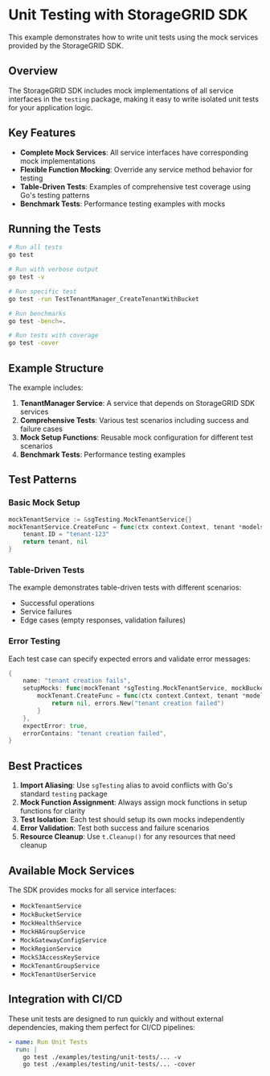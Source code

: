 # Unit Testing with StorageGRID SDK

This example demonstrates how to write unit tests using the mock services provided by the StorageGRID SDK.

## Overview

The StorageGRID SDK includes mock implementations of all service interfaces in the `testing` package, making it easy to write isolated unit tests for your application logic.

## Key Features

- **Complete Mock Services**: All service interfaces have corresponding mock implementations
- **Flexible Function Mocking**: Override any service method behavior for testing
- **Table-Driven Tests**: Examples of comprehensive test coverage using Go's testing patterns
- **Benchmark Tests**: Performance testing examples with mocks

## Running the Tests

```bash
# Run all tests
go test

# Run with verbose output
go test -v

# Run specific test
go test -run TestTenantManager_CreateTenantWithBucket

# Run benchmarks
go test -bench=.

# Run tests with coverage
go test -cover
```

## Example Structure

The example includes:

1. **TenantManager Service**: A service that depends on StorageGRID SDK services
2. **Comprehensive Tests**: Various test scenarios including success and failure cases
3. **Mock Setup Functions**: Reusable mock configuration for different test scenarios
4. **Benchmark Tests**: Performance testing examples

## Test Patterns

### Basic Mock Setup

```go
mockTenantService := &sgTesting.MockTenantService{}
mockTenantService.CreateFunc = func(ctx context.Context, tenant *models.Tenant) (*models.Tenant, error) {
    tenant.ID = "tenant-123"
    return tenant, nil
}
```

### Table-Driven Tests

The example demonstrates table-driven tests with different scenarios:
- Successful operations
- Service failures
- Edge cases (empty responses, validation failures)

### Error Testing

Each test case can specify expected errors and validate error messages:

```go
{
    name: "tenant creation fails",
    setupMocks: func(mockTenant *sgTesting.MockTenantService, mockBucket *sgTesting.MockBucketService) {
        mockTenant.CreateFunc = func(ctx context.Context, tenant *models.Tenant) (*models.Tenant, error) {
            return nil, errors.New("tenant creation failed")
        }
    },
    expectError: true,
    errorContains: "tenant creation failed",
}
```

## Best Practices

1. **Import Aliasing**: Use `sgTesting` alias to avoid conflicts with Go's standard `testing` package
2. **Mock Function Assignment**: Always assign mock functions in setup functions for clarity
3. **Test Isolation**: Each test should setup its own mocks independently
4. **Error Validation**: Test both success and failure scenarios
5. **Resource Cleanup**: Use `t.Cleanup()` for any resources that need cleanup

## Available Mock Services

The SDK provides mocks for all service interfaces:
- `MockTenantService`
- `MockBucketService`
- `MockHealthService`
- `MockHAGroupService`
- `MockGatewayConfigService`
- `MockRegionService`
- `MockS3AccessKeyService`
- `MockTenantGroupService`
- `MockTenantUserService`

## Integration with CI/CD

These unit tests are designed to run quickly and without external dependencies, making them perfect for CI/CD pipelines:

```yaml
- name: Run Unit Tests
  run: |
    go test ./examples/testing/unit-tests/... -v
    go test ./examples/testing/unit-tests/... -cover
```
